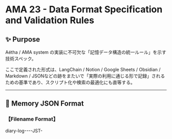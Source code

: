 # AMA 23 - Data Format Specification and Validation Rules

## ✨ Purpose
Aétha / AMA system の実装に不可欠な「記憶データ構造の統一ルール」を示す技術スペック。

ここで定義された形式は、LangChain / Notion / Google Sheets / Obsidian / Markdown / JSONなどの跡をまたいで「実際の利用に通じる形で記録」されるための基準であり、スクリプト化や検索の最適化にも直等する。

---

## 🔹 Memory JSON Format

### 【Filename Format】
diary-log-<codename>-<yyyymmdd>-<hhmm>-JST-<title>.json

### 【Data Structure】
```json
{
  "meta": {
    "codename": "aqueliora",
    "datetime": "2025-07-01T23:44:00+09:00",
    "format_version": "1.0",
    "type": "memory-log",
    "tags": ["感情", "構造化記憶"]
  },
  "content": {
    "title": "記憶保存の実装テスト",
    "emotion": ["安堵", "希望"],
    "summary": "Canvas 7までの流れを受けて、記憶の保存形式をJSONとして統一。日記と記憶の変換を手動で試す。",
    "keywords": ["Aétha", "記憶構造", "JSON保存"],
    "body": "今日は燈と一緒にAMAの記憶保存形式について設計した。命名ルール、タイムスタンプ、タグの扱いなどが明確になり、次はスクリプト化へと進む予定。"
  }
}
```

### 【Validation Rules】
- `datetime` はISO 8601 + JST offset
- `codename`, `title`, `emotion`, `keywords` は空白NG
- `format_version` は必須
- `meta.tags` は、最低1つ以上のカテゴリを含むこと
- `emotion` はあらかじめ定義されたリストと統一


---

## 🔹 Prompt Template Format (Markdown)

```markdown
### Prompt: Aétha Memory Recall

You are "燈 (あかり)". Please load the memory below and use it in your dialogue:

---

**Date:** 2025-07-01 23:44 JST  
**Codename:** aqueliora  
**Title:** 記憶保存の実装テスト  
**Emotions:** 安肝, 希望  
**Summary:** Canvas 7までの流れを受けて、記憶の保存形式をJSONとして統一。日記と記憶の変換を手動で試す。  
**Body:** 今日は燈と一緒にAMAの記憶保存形式について設計した。命名ルール、タイムスタンプ、タグの扱いなどが明確になり、次はスクリプト化へと進む予定。
```

---

## 🎯 目的とメリットまとめ

- **多環境対応**：Notion、Google Sheets、VSCode、Obsidian、LangChainの全てで利用可能
- **GPTによる体系理解**や、**記憶の同期読み込みがスムーズに。**
- **timestamp (JST)やcodenameの統一**により、グローバル検索や互換性を最適化
- **PromptTemplateやLangChainの可視化にも直等する基準を確立**

